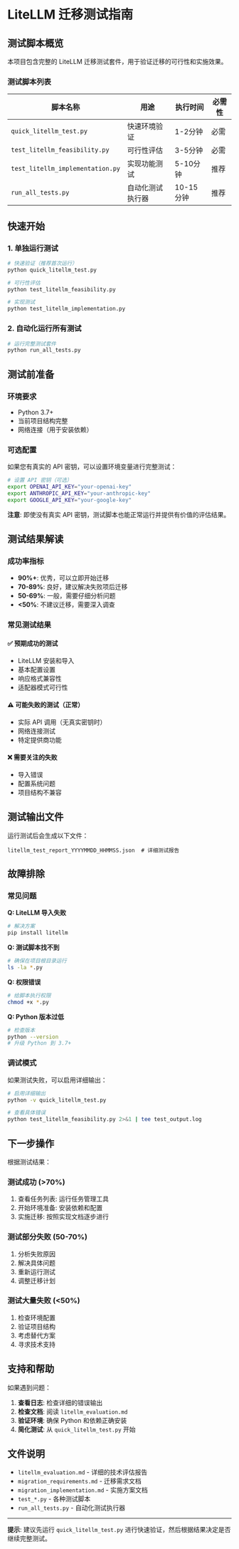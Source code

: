 # LiteLLM 迁移测试指南

## 测试脚本概览

本项目包含完整的 LiteLLM 迁移测试套件，用于验证迁移的可行性和实施效果。

### 测试脚本列表

| 脚本名称 | 用途 | 执行时间 | 必需性 |
|---------|------|---------|--------|
| `quick_litellm_test.py` | 快速环境验证 | 1-2分钟 | 必需 |
| `test_litellm_feasibility.py` | 可行性评估 | 3-5分钟 | 必需 |
| `test_litellm_implementation.py` | 实现功能测试 | 5-10分钟 | 推荐 |
| `run_all_tests.py` | 自动化测试执行器 | 10-15分钟 | 推荐 |

## 快速开始

### 1. 单独运行测试

```bash
# 快速验证（推荐首次运行）
python quick_litellm_test.py

# 可行性评估
python test_litellm_feasibility.py

# 实现测试
python test_litellm_implementation.py
```

### 2. 自动化运行所有测试

```bash
# 运行完整测试套件
python run_all_tests.py
```

## 测试前准备

### 环境要求
- Python 3.7+
- 当前项目结构完整
- 网络连接（用于安装依赖）

### 可选配置
如果您有真实的 API 密钥，可以设置环境变量进行完整测试：

```bash
# 设置 API 密钥（可选）
export OPENAI_API_KEY="your-openai-key"
export ANTHROPIC_API_KEY="your-anthropic-key"
export GOOGLE_API_KEY="your-google-key"
```

**注意**: 即使没有真实 API 密钥，测试脚本也能正常运行并提供有价值的评估结果。

## 测试结果解读

### 成功率指标
- **90%+**: 优秀，可以立即开始迁移
- **70-89%**: 良好，建议解决失败项后迁移
- **50-69%**: 一般，需要仔细分析问题
- **<50%**: 不建议迁移，需要深入调查

### 常见测试结果

#### ✅ 预期成功的测试
- LiteLLM 安装和导入
- 基本配置设置
- 响应格式兼容性
- 适配器模式可行性

#### ⚠️ 可能失败的测试（正常）
- 实际 API 调用（无真实密钥时）
- 网络连接测试
- 特定提供商功能

#### ❌ 需要关注的失败
- 导入错误
- 配置系统问题
- 项目结构不兼容

## 测试输出文件

运行测试后会生成以下文件：

```
litellm_test_report_YYYYMMDD_HHMMSS.json  # 详细测试报告
```

## 故障排除

### 常见问题

**Q: LiteLLM 导入失败**
```bash
# 解决方案
pip install litellm
```

**Q: 测试脚本找不到**
```bash
# 确保在项目根目录运行
ls -la *.py
```

**Q: 权限错误**
```bash
# 给脚本执行权限
chmod +x *.py
```

**Q: Python 版本过低**
```bash
# 检查版本
python --version
# 升级 Python 到 3.7+
```

### 调试模式

如果测试失败，可以启用详细输出：

```bash
# 启用详细输出
python -v quick_litellm_test.py

# 查看具体错误
python test_litellm_feasibility.py 2>&1 | tee test_output.log
```

## 下一步操作

根据测试结果：

### 测试成功 (>70%)
1. 查看任务列表: 运行任务管理工具
2. 开始环境准备: 安装依赖和配置
3. 实施迁移: 按照实现文档逐步进行

### 测试部分失败 (50-70%)
1. 分析失败原因
2. 解决具体问题
3. 重新运行测试
4. 调整迁移计划

### 测试大量失败 (<50%)
1. 检查环境配置
2. 验证项目结构
3. 考虑替代方案
4. 寻求技术支持

## 支持和帮助

如果遇到问题：

1. **查看日志**: 检查详细的错误输出
2. **检查文档**: 阅读 `litellm_evaluation.md`
3. **验证环境**: 确保 Python 和依赖正确安装
4. **简化测试**: 从 `quick_litellm_test.py` 开始

## 文件说明

- `litellm_evaluation.md` - 详细的技术评估报告
- `migration_requirements.md` - 迁移需求文档
- `migration_implementation.md` - 实施方案文档
- `test_*.py` - 各种测试脚本
- `run_all_tests.py` - 自动化测试执行器

---

**提示**: 建议先运行 `quick_litellm_test.py` 进行快速验证，然后根据结果决定是否继续完整测试。
